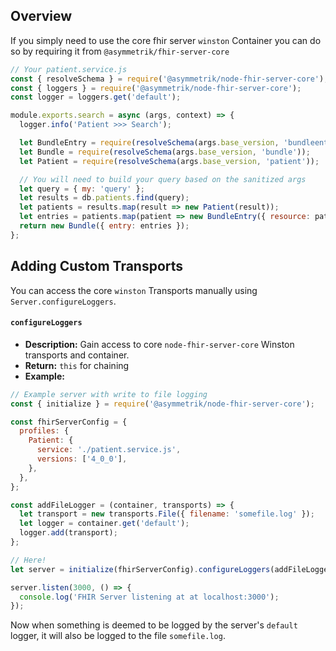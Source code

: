 ## Overview

If you simply need to use the core fhir server `winston` Container you can do so by requiring it from `@asymmetrik/fhir-server-core`

```javascript
// Your patient.service.js
const { resolveSchema } = require('@asymmetrik/node-fhir-server-core');
const { loggers } = require('@asymmetrik/node-fhir-server-core');
const logger = loggers.get('default');

module.exports.search = async (args, context) => {
  logger.info('Patient >>> Search');

  let BundleEntry = require(resolveSchema(args.base_version, 'bundleentry'));
  let Bundle = require(resolveSchema(args.base_version, 'bundle'));
  let Patient = require(resolveSchema(args.base_version, 'patient'));

  // You will need to build your query based on the sanitized args
  let query = { my: 'query' };
  let results = db.patients.find(query);
  let patients = results.map(result => new Patient(result));
  let entries = patients.map(patient => new BundleEntry({ resource: patient }));
  return new Bundle({ entry: entries });
};
```

## Adding Custom Transports

You can access the core `winston` Transports manually using `Server.configureLoggers`.

#### `configureLoggers`

- **Description:** Gain access to core `node-fhir-server-core` Winston transports and container.
- **Return:** `this` for chaining
- **Example:**

```javascript
// Example server with write to file logging
const { initialize } = require('@asymmetrik/node-fhir-server-core');

const fhirServerConfig = {
  profiles: {
    Patient: {
      service: './patient.service.js',
      versions: ['4_0_0'],
    },
  },
};

const addFileLogger = (container, transports) => {
  let transport = new transports.File({ filename: 'somefile.log' });
  let logger = container.get('default');
  logger.add(transport);
};

// Here!
let server = initialize(fhirServerConfig).configureLoggers(addFileLogger);

server.listen(3000, () => {
  console.log('FHIR Server listening at at localhost:3000');
});
```

Now when something is deemed to be logged by the server's `default` logger, it will also be logged to the file `somefile.log`.

